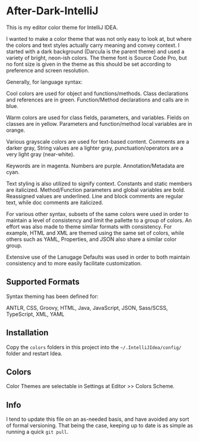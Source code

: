 # After-Dark-IntelliJ

This is my editor color theme for IntelliJ IDEA.

I wanted to make a color theme that was not only easy to look at, but where the colors and text styles actually carry meaning and convey context. I started with a dark background (Darcula is the parent theme) and used a variety of bright, neon-ish colors. The theme font is Source Code Pro, but no font size is given in the theme as this should be set according to preference and screen resolution.

Generally, for language syntax:

Cool colors are used for object and functions/methods. Class declarations and references are in green. Function/Method declarations and calls are in blue.

Warm colors are used for class fields, parameters, and variables. Fields on classes are in yellow. Parameters and function/method local variables are in orange. 

Various grayscale colors are used for text-based content. Comments are a darker gray, String values are a lighter gray, punctuation/operators are a very light gray (near-white).

Keywords are in magenta. Numbers are purple. Annotation/Metadata are cyan.

Text styling is also utilized to signify context. Constants and static members are italicized. Method/Function parameters and global variables are bold. Reassigned values are underlined. Line and block comments are regular text, while doc comments are italicized.

For various other syntax, subsets of the same colors were used in order to maintain a level of consistency and limit the pallette to a group of colors. An effort was also made to theme similar formats with consistency. For example, HTML and XML are themed using the same set of colors, while others such as YAML, Properties, and JSON also share a similar color group.

Extensive use of the Lanugage Defaults was used in order to both maintain consistency and to more easily facilitate customization.

## Supported Formats

Syntax theming has been defined for:

ANTLR, CSS, Groovy, HTML, Java, JavaScript, JSON, Sass/SCSS, TypeScript, XML, YAML

## Installation

Copy the `colors` folders in this project into the `~/.IntelliJIdea/config/` folder and restart Idea.

## Colors

Color Themes are selectable in Settings at Editor >> Colors Scheme.

## Info

I tend to update this file on an as-needed basis, and have avoided any sort of formal versioning. That being the case, keeping up to date is as simple as running a quick `git pull`.
